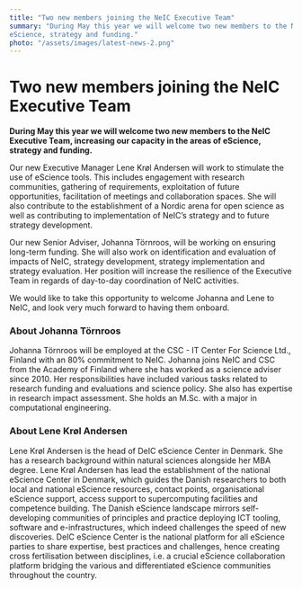 ```yaml
---
title: "Two new members joining the NeIC Executive Team"
summary: "During May this year we will welcome two new members to the NeIC Executive Team, increasing our capacity in the areas of 
eScience, strategy and funding."
photo: "/assets/images/latest-news-2.png"
---
```


Two new members joining the NeIC Executive Team
===============================

__During May this year we will welcome two new members to the NeIC Executive Team, increasing our capacity in the areas of 
eScience, strategy and funding.__

Our new Executive Manager Lene Krøl Andersen will work to stimulate the use of eScience tools. This includes engagement with research communities, gathering of requirements, exploitation of future opportunities, facilitation of meetings and collaboration spaces. She will also contribute to the establishment of a Nordic arena for open science as well as contributing to implementation of NeIC’s strategy and to future strategy development.

Our new Senior Adviser, Johanna Törnroos, will be working on ensuring long-term funding. She will also work on identification and evaluation of impacts of NeIC, strategy development, strategy implementation and strategy evaluation. Her position will  increase the resilience of the Executive Team in regards of day-to-day coordination of NeIC activities.

We would like to take this opportunity to welcome Johanna and Lene to NeIC, and look very much forward to having them onboard.

### About Johanna Törnroos

Johanna Törnroos will be employed at the CSC - IT Center For Science Ltd., Finland with an 80% commitment to NeIC. Johanna joins NeIC and CSC from the Academy of Finland where she has worked as a science adviser since 2010. Her responsibilities have included various tasks related to research funding and evaluations and science policy. She also has expertise in research  impact assessment. She holds an M.Sc. with a major in computational engineering.

### About Lene Krøl Andersen

Lene Krøl Andersen is the head of DeIC eScience Center in Denmark. She has a research background within natural sciences  alongside her MBA degree. Lene Krøl Andersen has lead the establishment of the national eScience Center in Denmark, which  guides the Danish researchers to both local and national eScience resources, contact points, organisational eScience support, access support to supercomputing facilities and competence building. The Danish eScience landscape mirrors self-developing  communities of principles and practice deploying ICT tooling, software and e-infrastructures, which indeed challenges the speed of new discoveries. DeIC eScience Center is the national platform for all eScience parties to share expertise, best practices and challenges, hence creating cross fertilisation between disciplines, i.e. a crucial eScience collaboration platform bridging the various and differentiated eScience communities throughout the country.
